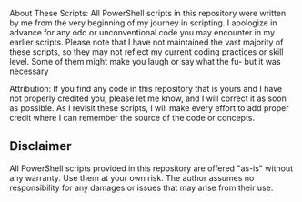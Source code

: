 About These Scripts:
All PowerShell scripts in this repository were written by me from the very beginning of my journey in scripting. I apologize in advance for any odd or unconventional code you may encounter in my earlier scripts. 
Please note that I have not maintained the vast majority of these scripts, so they may not reflect my current coding practices or skill level. Some of them might make you laugh or say what the fu- but it was necessary

Attribution:
If you find any code in this repository that is yours and I have not properly credited you, please let me know, and I will correct it as soon as possible. As I revisit these scripts, I will make every effort to add proper credit where I can remember the source of the code or concepts.

## Disclaimer ##
All PowerShell scripts provided in this repository are offered "as-is" without any warranty. Use them at your own risk. The author assumes no responsibility for any damages or issues that may arise from their use.
